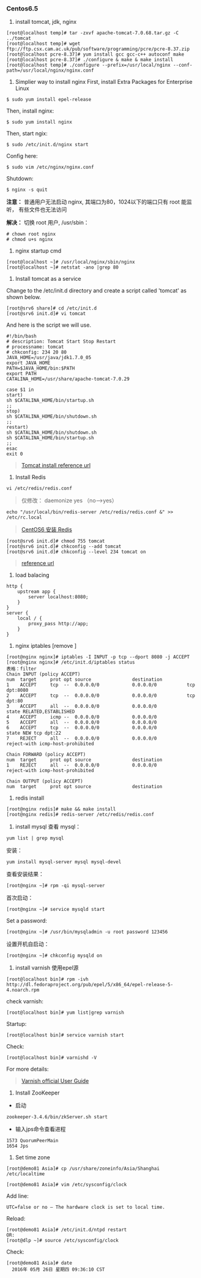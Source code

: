 
### Centos6.5
1. install tomcat, jdk, nginx

```
[root@localhost temp]# tar -zxvf apache-tomcat-7.0.68.tar.gz -C ../tomcat
[root@localhost temp]# wget ftp://ftp.csx.cam.ac.uk/pub/software/programming/pcre/pcre-8.37.zip
[root@localhost pcre-8.37]# yum install gcc gcc-c++ autoconf make
[root@localhost pcre-8.37]# ./configure & make & make install
[root@localhost temp]# ./configure --prefix=/usr/local/nginx --conf-path=/usr/local/nginx/nginx.conf
```
1. Simplier way to install nginx
First, install Extra Packages for Enterprise Linux
```
$ sudo yum install epel-release
```
Then, install nginx:
```
$ sudo yum install nginx
```
Then, start ngix:
```
$ sudo /etc/init.d/nginx start
```
Config here:
```
$ sudo vim /etc/nginx/nginx.conf
```
Shutdown:
```
$ nginx -s quit
```

**注意：**
普通用户无法启动 nginx, 其端口为80，1024以下的端口只有 root 能监听，
有些文件也无法访问

**解决：**
切换 root 用户, /usr/sbin：
```
# chown root nginx
# chmod u+s nginx
```


1. nginx startup cmd

```
[root@localhost ~]# /usr/local/nginx/sbin/nginx
[root@localhost ~]# netstat -ano |grep 80
```


1. Install tomcat as a service

Change to the /etc/init.d directory and create a script called 'tomcat' as shown below.
```
[root@srv6 share]# cd /etc/init.d
[root@srv6 init.d]# vi tomcat
```

And here is the script we will use.


```
#!/bin/bash
# description: Tomcat Start Stop Restart
# processname: tomcat
# chkconfig: 234 20 80
JAVA_HOME=/usr/java/jdk1.7.0_05
export JAVA_HOME
PATH=$JAVA_HOME/bin:$PATH
export PATH
CATALINA_HOME=/usr/share/apache-tomcat-7.0.29

case $1 in
start)
sh $CATALINA_HOME/bin/startup.sh
;;
stop)
sh $CATALINA_HOME/bin/shutdown.sh
;;
restart)
sh $CATALINA_HOME/bin/shutdown.sh
sh $CATALINA_HOME/bin/startup.sh
;;
esac
exit 0
```


> [Tomcat install reference url](http://www.davidghedini.com/pg/entry/install_tomcat_7_on_centos)

1. Install Redis

```
vi /etc/redis/redis.conf
```

> 仅修改： daemonize yes （no-->yes）

```
echo "/usr/local/bin/redis-server /etc/redis/redis.conf &" >> /etc/rc.local
```

> [CentOS6 安装 Redis](https://segmentfault.com/a/1190000002685224)

```
[root@srv6 init.d]# chmod 755 tomcat
[root@srv6 init.d]# chkconfig --add tomcat
[root@srv6 init.d]# chkconfig --level 234 tomcat on
```

> [reference url](http://www.davidghedini.com/pg/entry/install_tomcat_7_on_centos)

1. load balacing

```
http {
    upstream app {
        server localhost:8080;
    }
}
server {
    local / {
        proxy_pass http://app;
    }
}
```


1. nginx iptables [remove  ]
```
[root@nginx nginx]# iptables -I INPUT -p tcp --dport 8080 -j ACCEPT
[root@nginx nginx]# /etc/init.d/iptables status
表格：filter
Chain INPUT (policy ACCEPT)
num  target     prot opt source               destination
1    ACCEPT     tcp  --  0.0.0.0/0            0.0.0.0/0           tcp dpt:8080
2    ACCEPT     tcp  --  0.0.0.0/0            0.0.0.0/0           tcp dpt:80
3    ACCEPT     all  --  0.0.0.0/0            0.0.0.0/0           state RELATED,ESTABLISHED
4    ACCEPT     icmp --  0.0.0.0/0            0.0.0.0/0
5    ACCEPT     all  --  0.0.0.0/0            0.0.0.0/0
6    ACCEPT     tcp  --  0.0.0.0/0            0.0.0.0/0           state NEW tcp dpt:22
7    REJECT     all  --  0.0.0.0/0            0.0.0.0/0           reject-with icmp-host-prohibited

Chain FORWARD (policy ACCEPT)
num  target     prot opt source               destination
1    REJECT     all  --  0.0.0.0/0            0.0.0.0/0           reject-with icmp-host-prohibited

Chain OUTPUT (policy ACCEPT)
num  target     prot opt source               destination

```
1. redis install

```
[root@nginx redis]# make && make install
[root@nginx redis]# redis-server /etc/redis/redis.conf
```

1. install mysql
查看 mysql：

```
yum list | grep mysql
```

安装：

```
yum install mysql-server mysql mysql-devel
```


查看安装结果：

```
[root@nginx ~]# rpm -qi mysql-server
```

首次启动：

```
[root@nginx ~]# service mysqld start
```

Set a password:

```
[root@nginx ~]# /usr/bin/mysqladmin -u root password 123456
```

设置开机自启动：

```
[root@nginx ~]# chkconfig mysqld on
```

1. install varnish
使用epel源

```
[root@localhost bin]# rpm -ivh http://dl.fedoraproject.org/pub/epel/5/x86_64/epel-release-5-4.noarch.rpm
```

check varnish:

```
[root@localhost bin]# yum list|grep varnish
```

Startup:

```
[root@localhost bin]# service varnish start
```

Check:

```
[root@localhost bin]# varnishd -V
```

For more details:
> [Varnish official User Guide](https://varnish-cache.org/docs/4.0/index.html#)

1. Install ZooKeeper
- 启动

```
zookeeper-3.4.6/bin/zkServer.sh start
```

- 输入jps命令查看进程

```
1573 QuorumPeerMain
1654 Jps
```

1. Set time zone

```
[root@demo81 Asia]# cp /usr/share/zoneinfo/Asia/Shanghai /etc/localtime

[root@demo81 Asia]# vim /etc/sysconfig/clock
```

Add line:

```
UTC=false or no — The hardware clock is set to local time.
```

Reload:

```
[root@demo81 Asia]# /etc/init.d/ntpd restart
OR:
[root@dlp ~]# source /etc/sysconfig/clock
```

Check:

```
[root@demo81 Asia]# date
  2016年 05月 26日 星期四 09:36:10 CST
```

